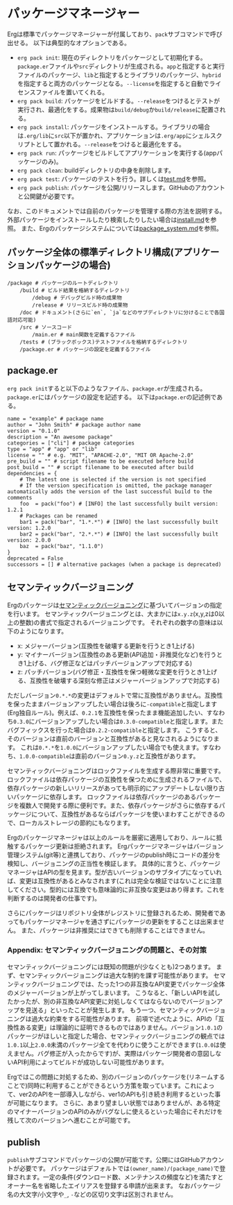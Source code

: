 # パッケージマネージャー

Ergは標準でパッケージマネージャーが付属しており、`pack`サブコマンドで呼び出せる。
以下は典型的なオプションである。

* `erg pack init`: 現在のディレクトリをパッケージとして初期化する。`package.er`ファイルや`src`ディレクトリが生成される。`app`と指定すると実行ファイルのパッケージ、`lib`と指定するとライブラリのパッケージ、`hybrid`を指定すると両方のパッケージとなる。`--license`を指定すると自動でライセンスファイルを置いてくれる。
* `erg pack build`: パッケージをビルドする。`--release`をつけるとテストが実行され、最適化をする。成果物は`build/debug`か`build/release`に配置される。
* `erg pack install`: パッケージをインストールする。ライブラリの場合は`.erg/lib`に`src`以下が置かれ、アプリケーションは`.erg/app`にシェルスクリプトとして置かれる。`--release`をつけると最適化をする。
* `erg pack run`: パッケージをビルドしてアプリケーションを実行する(appパッケージのみ)。
* `erg pack clean`: buildディレクトリの中身を削除します。
* `erg pack test`: パッケージのテストを行う。詳しくは[test.md](./test.md)を参照。
* `erg pack publish`: パッケージを公開/リリースします。GitHubのアカウントと公開鍵が必要です。

なお、このドキュメントでは自前のパッケージを管理する際の方法を説明する。
外部パッケージをインストールしたり検索したりしたい場合は[install.md](./install.md)を参照。
また、Ergのパッケージシステムについては[package_system.md](../syntax/33_package_system.md)を参照。

## パッケージ全体の標準ディレクトリ構成(アプリケーションパッケージの場合)

```console
/package # パッケージのルートディレクトリ
    /build # ビルド結果を格納するディレクトリ
        /debug # デバッグビルド時の成果物
        /release # リリースビルド時の成果物
    /doc # ドキュメント(さらに`en`, `ja`などのサブディレクトリに分けることで各国語対応可能)
    /src # ソースコード
        /main.er # main関数を定義するファイル
    /tests # (ブラックボックス)テストファイルを格納するディレクトリ
    /package.er # パッケージの設定を定義するファイル
```

## package.er

`erg pack init`すると以下のようなファイル、`package.er`が生成される。`package.er`にはパッケージの設定を記述する。
以下は`package.er`の記述例である。

```erg
name = "example" # package name
author = "John Smith" # package author name
version = "0.1.0"
description = "An awesome package"
categories = ["cli"] # package categories
type = "app" # "app" or "lib"
license = "" # e.g. "MIT", "APACHE-2.0", "MIT OR Apache-2.0"
pre_build = "" # script filename to be executed before build
post_build = "" # script filename to be executed after build
dependencies = {
    # The latest one is selected if the version is not specified
    # If the version specification is omitted, the package manager automatically adds the version of the last successful build to the comments
    foo  = pack("foo") # [INFO] the last successfully built version: 1.2.1
    # Packages can be renamed
    bar1 = pack("bar", "1.*.*") # [INFO] the last successfully built version: 1.2.0
    bar2 = pack("bar", "2.*.*") # [INFO] the last successfully built version: 2.0.0
    baz  = pack("baz", "1.1.0")
}
deprecated = False
successors = [] # alternative packages (when a package is deprecated)
```

## セマンティックバージョニング

Ergのパッケージは[セマンティックバージョニング](https://semver.org/lang/ja/)に基づいてバージョンの指定を行います。
セマンティックバージョニングとは、大まかには`x.y.z`(x,y,zは0以上の整数)の書式で指定されるバージョニングです。
それぞれの数字の意味は以下のようになります。

* x: メジャーバージョン(互換性を破壊する更新を行うとき1上げる)
* y: マイナーバージョン(互換性のある更新(API追加・非推奨化など)を行うとき1上げる、バグ修正などはパッチバージョンアップで対応する)
* z: パッチバージョン(バグ修正・互換性を保つ軽微な変更を行うとき1上げる、互換性を破壊する深刻な修正はメジャーバージョンアップで対応する)

ただしバージョン`0.*.*`の変更はデフォルトで常に互換性がありません。互換性を保ったままバージョンアップしたい場合は後ろに`-compatible`と指定します(Erg独自ルール)。例えば、`0.2.1`を互換性を保ったまま機能追加したい、すなわち`0.3.0`にバージョンアップしたい場合は`0.3.0-compatible`と指定します。またバグフィックスを行った場合は`0.2.2-compatible`と指定します。
こうすると、そのバージョンは直前のバージョンと互換性があると見なされるようになります。
これは`0.*.*`を`1.0.0`にバージョンアップしたい場合でも使えます。すなわち、`1.0.0-compatible`は直前のバージョン`0.y.z`と互換性があります。

セマンティックバージョニングはロックファイルを生成する際非常に重要です。ロックファイルは依存パッケージの互換性を保つために生成されるファイルで、依存パッケージの新しいリリースがあっても明示的にアップデートしない限り古いパッケージに依存します。
ロックファイルは依存パッケージのあるパッケージを複数人で開発する際に便利です。また、依存パッケージがさらに依存するパッケージについて、互換性があるならばパッケージを使いまわすことができるので、ローカルストレージの節約にもなります。

Ergのパッケージマネージャは以上のルールを厳密に適用しており、ルールに抵触するパッケージ更新は拒絶されます。
Ergパッケージマネージャはバージョン管理システム(git等)と連携しており、パッケージのpublish時にコードの差分を検知し、バージョニングの正当性を検証します。
具体的に言うと、パッケージマネージャはAPIの型を見ます。型が古いバージョンのサブタイプになっていれば、変更は互換性があるとみなされます(これは完全な検証ではないことに注意してください。型的には互換でも意味論的に非互換な変更はあり得ます。これを判断するのは開発者の仕事です)。

さらにパッケージはリポジトリ全体がレジストリに登録されるため、開発者であってもパッケージマネージャを通さずにパッケージの更新をすることは出来ません。
また、パッケージは非推奨にはできても削除することはできません。

### Appendix: セマンティックバージョニングの問題と、その対策

セマンティックバージョニングには既知の問題が(少なくとも)2つあります。
まず、セマンティックバージョニングは過大な制約を課す可能性があります。
セマンティックバージョニングでは、たった1つの非互換なAPI変更でパッケージ全体のメジャーバージョンが上がってしまいます。
こうなると、「新しいAPIを試したかったが、別の非互換なAPI変更に対処しなくてはならないのでバージョンアップを見送る」といったことが発生します。
もう一つ、セマンティックバージョニングは過大な約束をする可能性があります。
前項で述べたように、APIの「互換性ある変更」は理論的に証明できるものではありません。バージョン`1.0.1`のパッケージがほしいと指定した場合、セマンティックバージョニングの観点では`1.0.1`以上`2.0.0`未満のパッケージ全てを代わりに使うことができます(`1.0.0`は使えません。バグ修正が入ったからです)が、実際はパッケージ開発者の意図しないAPI利用によってビルドが成功しない可能性があります。

Ergではこの問題に対処するため、別のバージョンのパッケージを(リネームすることで)同時に利用することができるという方策を取っています。これによって、ver2のAPIを一部導入しながら、ver1のAPIも引き続き利用するといった事が可能になります。
さらに、あまり望ましい状態ではありませんが、ある特定のマイナーバージョンのAPIのみがバグなしに使えるといった場合にそれだけを残して次のバージョンへ進むことが可能です。

## publish

`publish`サブコマンドでパッケージの公開が可能です。公開にはGitHubアカウントが必要です。
パッケージはデフォルトでは`(owner_name)/(package_name)`で登録されます。一定の条件(ダウンロード数、メンテナンスの頻度など)を満たすとオーナー名を省略したエイリアスを登録する申請が出来ます。
なおパッケージ名の大文字/小文字や`_`, `-`などの区切り文字は区別されません。
